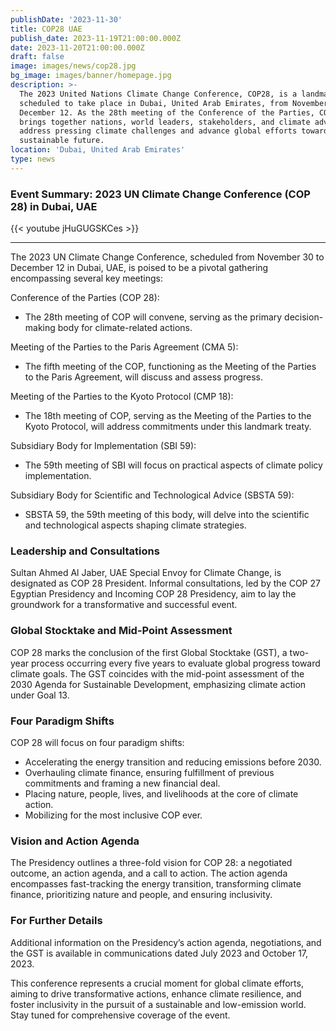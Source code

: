 ```yaml
---
publishDate: '2023-11-30'
title: COP28 UAE
publish_date: 2023-11-19T21:00:00.000Z
date: 2023-11-20T21:00:00.000Z
draft: false
image: images/news/cop28.jpg
bg_image: images/banner/homepage.jpg
description: >-
  The 2023 United Nations Climate Change Conference, COP28, is a landmark event
  scheduled to take place in Dubai, United Arab Emirates, from November 30 to
  December 12. As the 28th meeting of the Conference of the Parties, COP28
  brings together nations, world leaders, stakeholders, and climate advocates to
  address pressing climate challenges and advance global efforts towards a
  sustainable future.
location: 'Dubai, United Arab Emirates'
type: news
---
```


### Event Summary: 2023 UN Climate Change Conference (COP 28) in Dubai, UAE

{{\< youtube jHuGUGSKCes >}}

***

The 2023 UN Climate Change Conference, scheduled from November 30 to December 12 in Dubai, UAE, is poised to be a pivotal gathering encompassing several key meetings:

Conference of the Parties (COP 28):

* The 28th meeting of COP will convene, serving as the primary decision-making body for climate-related actions.

Meeting of the Parties to the Paris Agreement (CMA 5):

* The fifth meeting of the COP, functioning as the Meeting of the Parties to the Paris Agreement, will discuss and assess progress.

Meeting of the Parties to the Kyoto Protocol (CMP 18):

* The 18th meeting of COP, serving as the Meeting of the Parties to the Kyoto Protocol, will address commitments under this landmark treaty.

Subsidiary Body for Implementation (SBI 59):

* The 59th meeting of SBI will focus on practical aspects of climate policy implementation.

Subsidiary Body for Scientific and Technological Advice (SBSTA 59):

* SBSTA 59, the 59th meeting of this body, will delve into the scientific and technological aspects shaping climate strategies.

### Leadership and Consultations

Sultan Ahmed Al Jaber, UAE Special Envoy for Climate Change, is designated as COP 28 President. Informal consultations, led by the COP 27 Egyptian Presidency and Incoming COP 28 Presidency, aim to lay the groundwork for a transformative and successful event.

### Global Stocktake and Mid-Point Assessment

COP 28 marks the conclusion of the first Global Stocktake (GST), a two-year process occurring every five years to evaluate global progress toward climate goals. The GST coincides with the mid-point assessment of the 2030 Agenda for Sustainable Development, emphasizing climate action under Goal 13.

### Four Paradigm Shifts

COP 28 will focus on four paradigm shifts:

* Accelerating the energy transition and reducing emissions before 2030.
* Overhauling climate finance, ensuring fulfillment of previous commitments and framing a new financial deal.
* Placing nature, people, lives, and livelihoods at the core of climate action.
* Mobilizing for the most inclusive COP ever.

### Vision and Action Agenda

The Presidency outlines a three-fold vision for COP 28: a negotiated outcome, an action agenda, and a call to action. The action agenda encompasses fast-tracking the energy transition, transforming climate finance, prioritizing nature and people, and ensuring inclusivity.

### For Further Details

Additional information on the Presidency’s action agenda, negotiations, and the GST is available in communications dated July 2023 and October 17, 2023.

This conference represents a crucial moment for global climate efforts, aiming to drive transformative actions, enhance climate resilience, and foster inclusivity in the pursuit of a sustainable and low-emission world. Stay tuned for comprehensive coverage of the event.
